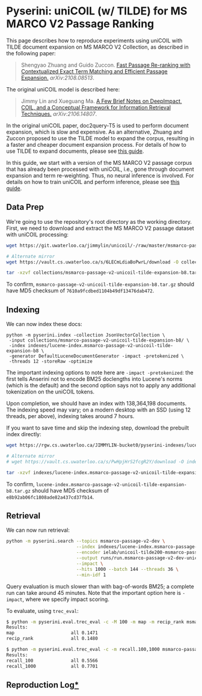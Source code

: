 # Pyserini: uniCOIL (w/ TILDE) for MS MARCO V2 Passage Ranking

This page describes how to reproduce experiments using uniCOIL with TILDE document expansion on MS MARCO V2 Collection, as described in the following paper:

> Shengyao Zhuang and Guido Zuccon. [Fast Passage Re-ranking with Contextualized Exact Term
Matching and Efficient Passage Expansion.](https://arxiv.org/pdf/2108.08513) _arXiv:2108.08513_.

The original uniCOIL model is described here:

> Jimmy Lin and Xueguang Ma. [A Few Brief Notes on DeepImpact, COIL, and a Conceptual Framework for Information Retrieval Techniques.](https://arxiv.org/abs/2106.14807) _arXiv:2106.14807_.

In the original uniCOIL paper, doc2query-T5 is used to perform document expansion, which is slow and expensive.
As an alternative, Zhuang and Zuccon proposed to use the TILDE model to expand the corpus, resulting in a faster and cheaper document expansion process.
For details of how to use TILDE to expand documents, please see [this guide](https://github.com/ielab/TILDE).

In this guide, we start with a version of the MS MARCO V2 passage corpus that has already been processed with uniCOIL, i.e., gone through document expansion and term re-weighting.
Thus, no neural inference is involved.
For details on how to train uniCOIL and perform inference, please see [this guide](https://github.com/luyug/COIL/tree/main/uniCOIL).

## Data Prep

We're going to use the repository's root directory as the working directory.
First, we need to download and extract the MS MARCO V2 passage dataset with uniCOIL processing:

```bash
wget https://git.uwaterloo.ca/jimmylin/unicoil/-/raw/master/msmarco-passage-v2-unicoil-tilde-expansion-b8.tar.gz -P collections/

# Alternate mirror
wget https://vault.cs.uwaterloo.ca/s/6LECmLdiaBoPwrL/download -O collections/msmarco-passage-v2-unicoil-tilde-expansion-b8.tar.gz

tar -xzvf collections/msmarco-passage-v2-unicoil-tilde-expansion-b8.tar.gz -C collections/
```

To confirm, `msmarco-passage-v2-unicoil-tilde-expansion-b8.tar.gz` should have MD5 checksum of `7610a9fcdbed1104b49df13476dab472`.


## Indexing

We can now index these docs:

```
python -m pyserini.index -collection JsonVectorCollection \
 -input collections/msmarco-passage-v2-unicoil-tilde-expansion-b8/ \
 -index indexes/lucene-index.msmarco-passage-v2-unicoil-tilde-expansion-b8 \
 -generator DefaultLuceneDocumentGenerator -impact -pretokenized \
 -threads 12 -storeRaw -optimize
```

The important indexing options to note here are `-impact -pretokenized`: the first tells Anserini not to encode BM25 doclengths into Lucene's norms (which is the default) and the second option says not to apply any additional tokenization on the uniCOIL tokens.

Upon completion, we should have an index with 138,364,198 documents.
The indexing speed may vary; on a modern desktop with an SSD (using 12 threads, per above), indexing takes around 7 hours.

If you want to save time and skip the indexing step, download the prebuilt index directly:

```bash
wget https://rgw.cs.uwaterloo.ca/JIMMYLIN-bucket0/pyserini-indexes/lucene-index.msmarco-passage-v2-unicoil-tilde-expansion-b8.tar.gz -P indexes/

# Alternate mirror
# wget https://vault.cs.uwaterloo.ca/s/PwHpjHrS2fcgR2Y/download -O indexes/lucene-index.msmarco-passage-v2-unicoil-tilde-expansion-b8.tar.gz

tar -xzvf indexes/lucene-index.msmarco-passage-v2-unicoil-tilde-expansion-b8.tar.gz -C indexes/
```

To confirm, `lucene-index.msmarco-passage-v2-unicoil-tilde-expansion-b8.tar.gz` should have MD5 checksum of `e8b92ab06fc1808ade82a437cd37fb14`.

## Retrieval

We can now run retrieval:

```bash
python -m pyserini.search --topics msmarco-passage-v2-dev \
                          --index indexes/lucene-index.msmarco-passage-v2-unicoil-tilde-expansion-b8 \
                          --encoder ielab/unicoil-tilde200-msmarco-passage \
                          --output runs/run.msmarco-passage-v2-dev-unicoil-tilde-expansion-b8.txt \
                          --impact \
                          --hits 1000 --batch 144 --threads 36 \
                          --min-idf 1
```

Query evaluation is much slower than with bag-of-words BM25; a complete run can take around 45 minutes.
Note that the important option here is `-impact`, where we specify impact scoring.

To evaluate, using `trec_eval`:

```bash
$ python -m pyserini.eval.trec_eval -c -M 100 -m map -m recip_rank msmarco-passage-v2-dev runs/run.msmarco-passage-v2-dev-unicoil-tilde-expansion-b8.txt
Results:
map                   	all	0.1471
recip_rank            	all	0.1480

$ python -m pyserini.eval.trec_eval -c -m recall.100,1000 msmarco-passage-v2-dev runs/run.msmarco-passage-v2-dev-unicoil-tilde-expansion-b8.txt
Results:
recall_100            	all	0.5566
recall_1000           	all	0.7701
```

## Reproduction Log[*](reproducibility.md)
